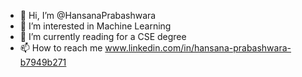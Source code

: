 - 👋 Hi, I’m @HansanaPrabashwara
- 👀 I’m interested in Machine Learning
- 🌱 I’m currently reading for a CSE degree
- 📫 How to reach me www.linkedin.com/in/hansana-prabashwara-b7949b271



<!---
HansanaPrabashwara/HansanaPrabashwara is a ✨ special ✨ repository because its `README.md` (this file) appears on your GitHub profile.
You can click the Preview link to take a look at your changes.
--->
